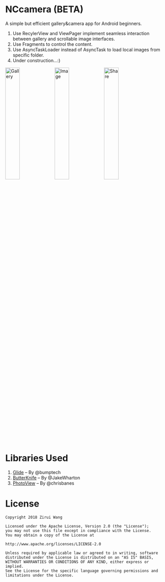 # NCcamera (BETA)
A simple but efficient gallery&camera app for Android beginners.

1. Use RecylerView and ViewPager implement seamless interaction between gallery and scrollable image interfaces.
2. Use Fragments to control the content.
3. Use AsyncTaskLoader instead of AsyncTask to load local images from specific folder.
4. Under construction...:)

<img alt="Gallery" src="http://i64.tinypic.com/3325ra1.png" width="30%">
<img alt="Image" src="http://i64.tinypic.com/f1ihb9.png" width="30%">
<img alt="Share" src="http://i63.tinypic.com/2croav5.png" width="30%">

# Libraries Used

1. [Glide](https://github.com/bumptech/glide) – By @bumptech
2. [ButterKnife](https://github.com/JakeWharton/butterknife) – By @JakeWharton
3. [PhotoView](https://github.com/chrisbanes/PhotoView) – By @chrisbanes

# License

    Copyright 2018 Zirui Wang
    
    Licensed under the Apache License, Version 2.0 (the "License");
    you may not use this file except in compliance with the License.
    You may obtain a copy of the License at
    
    http://www.apache.org/licenses/LICENSE-2.0
    
    Unless required by applicable law or agreed to in writing, software
    distributed under the License is distributed on an "AS IS" BASIS,
    WITHOUT WARRANTIES OR CONDITIONS OF ANY KIND, either express or implied.
    See the License for the specific language governing permissions and
    limitations under the License.


